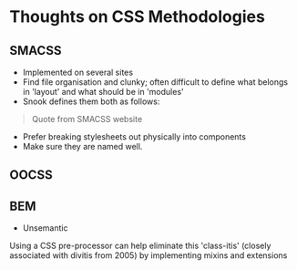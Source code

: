 # Thoughts on CSS Methodologies
## SMACSS
- Implemented on several sites
- Find file organisation and clunky; often difficult to define what belongs in 'layout' and what should be in 'modules' 
- Snook defines them both as follows:
> Quote from SMACSS website

- Prefer breaking stylesheets out physically into components
- Make sure they are named well.

## OOCSS

## BEM

- Unsemantic

Using a CSS pre-processor can help eliminate this 'class-itis' (closely associated with divitis from 2005) by implementing mixins and extensions